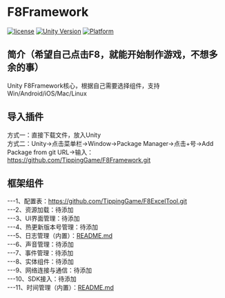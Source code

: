 # F8Framework

[![license](http://img.shields.io/badge/license-MIT-green.svg)](https://opensource.org/licenses/MIT) 
[![Unity Version](https://img.shields.io/badge/unity-2021.3.15f1-blue)](https://unity.com) 
[![Platform](https://img.shields.io/badge/platform-Win%20%7C%20Android%20%7C%20iOS%20%7C%20Mac%20%7C%20Linux-orange)]() 

## 简介（希望自己点击F8，就能开始制作游戏，不想多余的事）
Unity F8Framework核心，根据自己需要选择组件，支持Win/Android/iOS/Mac/Linux  

## 导入插件
方式一：直接下载文件，放入Unity  
方式二：Unity->点击菜单栏->Window->Package Manager->点击+号->Add Package from git URL->输入：https://github.com/TippingGame/F8Framework.git  

## 框架组件
---1、配置表：https://github.com/TippingGame/F8ExcelTool.git  
---2、资源加载：待添加  
---3、UI界面管理：待添加  
---4、热更新版本号管理：待添加  
---5、日志管理（内置）：[README.md](https://github.com/TippingGame/F8Framework/blob/main/Tests/Log/README.md)  
---6、声音管理：待添加  
---7、事件管理：待添加  
---8、实体组件：待添加  
---9、网络连接与通信：待添加  
---10、SDK接入：待添加  
---11、时间管理（内置）：[README.md](https://github.com/TippingGame/F8Framework/blob/main/Tests/Timer/README.md)  

